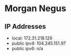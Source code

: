 # Morgan Negus
## IP Addresses
- local: 172.31.218.129
- public ipv4: 104.245.151.97
- public ipv6: n/a
